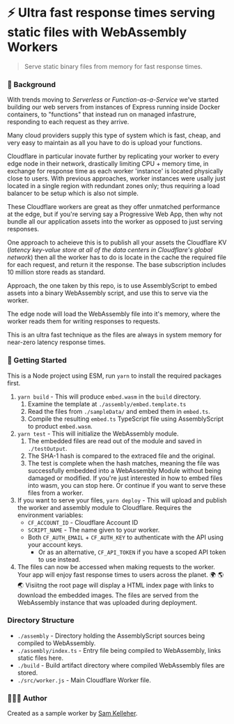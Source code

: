 # ⚡️ Ultra fast response times serving static files with WebAssembly Workers
> Serve static binary files from memory for fast response times.

### 📕 Background
With trends moving to _Serverless_ or _Function-as-a-Service_ we've started building our
web servers from instances of Express running inside Docker containers, to "functions"
that instead run on managed infastrure, responding to each request as they arrive.

Many cloud providers supply this type of system which is fast, cheap, and very easy to maintain
as all you have to do is upload your functions.

Cloudflare in particular inovate further by replicating your worker to every edge node in their
network, drastically limiting CPU + memory time, in exchange for response time as each worker
'instance' is located physically close to users. With previous approaches, worker instances
were usally just located in a single region with redundant zones only; thus requiring a load balancer to be
setup which is also not simple.

These Cloudflare workers are great as they offer unmatched performance at the edge, but if 
you're serving say a Progressive Web App, then why not bundle all our application assets into the worker
as opposed to just serving responses.

One approach to acheieve this is to publish all your assets the Cloudflare KV (_latency key-value store at all of the data centers in Cloudflare's global network_) then
all the worker has to do is locate in the cache the required file for each request, and return it the response. The base subscription
includes 10 million store reads as standard.

Approach, the one taken by this repo, is to use AssemblyScript to embed assets into a binary WebAssembly script, and use this to serve via the worker.

The edge node will load the WebAssembly file into it's memory, where the worker reads them for writing responses to requests.

This is an ultra fast technique as the files are always in system memory for near-zero latency response times.

### 🚀 Getting Started 

This is a Node project using ESM, run `yarn` to install the required packages first.

1. `yarn build` - This will produce `embed.wasm` in the `build` directory.
   1. Examine the template at `./assembly/embed.template.ts`
   2. Read the files from `./sampleData/` and embed them in `embed.ts`.
   3. Compile the resulting `embed.ts` TypeScript file using AssemblyScript to product `embed.wasm`.
2. `yarn test` - This will initialize the WebAssembly module.
   1. The embedded files are read out of the module and saved in `./testOutput`.
   2. The SHA-1 hash is compared to the extraced file and the original.
   3. The test is complete when the hash matches, meaning the file was successfully embedded into a WebAssembly
   Module without being damaged or modified. If you're just interested in how to embed files into wasm, you
   can stop here. Or continue if you want to serve these files from a worker.
3. If you want to serve your files, `yarn deploy` - This will upload and publish the worker and assembly module to Cloudflare. Requires
the environment variables:
    * `CF_ACCOUNT_ID` - Cloudflare Account ID
    * `SCRIPT_NAME` - The name given to your worker.
    * Both `CF_AUTH_EMAIL` + `CF_AUTH_KEY` to authenticate with the API using your account keys.
        * Or as an alternative, `CF_API_TOKEN` if you have a scoped API token to use instead.
4. The files can now be accessed when making requests to the worker. Your app will enjoy fast response times
to users across the planet. 🌍 🌎 🌏 Visiitng the root page will display a HTML index page with links to download
the embedded images. The files are served from the WebAssembly instance that was uploaded during deployment.

### Directory Structure

* `./assembly` - Directory holding the AssemblyScript sources being compiled to WebAssembly.
* `./assembly/index.ts` - Entry file being compiled to WebAssembly, links static files here.
* `./build` - Build artifact directory where compiled WebAssembly files are stored.
* `./src/worker.js` - Main Cloudflare Worker file.


### 🧑🏼‍💻 Author

Created as a sample worker by [Sam Kelleher](https://samkelleher.com/).
